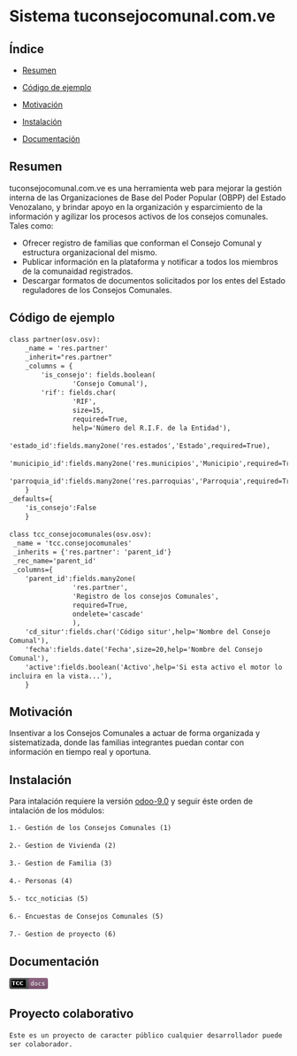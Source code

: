 # Sistema tuconsejocomunal.com.ve

## Índice

*   [Resumen](#resumen)

*   [Código de ejemplo](#código-de-ejemplo)

*   [Motivación](#motivación)

*   [Instalación](#instalación)

*   [Documentación](#documentación)

## Resumen ##

tuconsejocomunal.com.ve es una herramienta web para mejorar la gestión interna de
las Organizaciones de Base del Poder Popular (OBPP) del Estado Venozalano,
y brindar apoyo en la organización y esparcimiento de la información y agilizar
los procesos activos de los consejos comunales. Tales como:

* Ofrecer registro de familias que conforman el Consejo Comunal y  estructura organizacional del mismo.
* Publicar información en la plataforma y notificar a todos los miembros de la comunaidad registrados.
* Descargar formatos de documentos solicitados por los entes del Estado reguladores de los Consejos Comunales.
        

## Código de ejemplo ##

    class partner(osv.osv):
        _name = 'res.partner'
        _inherit="res.partner"
        _columns = {
            'is_consejo': fields.boolean(
                    'Consejo Comunal'),
            'rif': fields.char(
                    'RIF',
                    size=15,
                    required=True,
                    help='Número del R.I.F. de la Entidad'),
            'estado_id':fields.many2one('res.estados','Estado',required=True),
            'municipio_id':fields.many2one('res.municipios','Municipio',required=True),
            'parroquia_id':fields.many2one('res.parroquias','Parroquia',required=True)
        }
    _defaults={
        'is_consejo':False
        }
        
    class tcc_consejocomunales(osv.osv):
     _name = 'tcc.consejocomunales'
     _inherits = {'res.partner': 'parent_id'}
     _rec_name='parent_id'
     _columns={
        'parent_id':fields.many2one(
                    'res.partner',
                    'Registro de los consejos Comunales',
                    required=True,
                    ondelete='cascade'
                    ),
        'cd_situr':fields.char('Código situr',help='Nombre del Consejo Comunal'),
        'fecha':fields.date('Fecha',size=20,help='Nombre del Consejo Comunal'),
        'active':fields.boolean('Activo',help='Si esta activo el motor lo incluira en la vista...'),
        }
## Motivación ##

Insentivar a los Consejos Comunales a actuar de forma organizada
y sistematizada, donde las familias integrantes puedan contar con
información en tiempo real y oportuna.

## Instalación ##

Para intalación requiere la versión [odoo-9.0](https://github.com/odoo/odoo/tree/9.0)
y seguir éste orden de intalación de los módulos:

    1.- Gestión de los Consejos Comunales (1)

    2.- Gestion de Vivienda (2)

    3.- Gestion de Familia (3)

    4.- Personas (4)

    5.- tcc_noticias (5)

    6.- Encuestas de Consejos Comunales (5)

    7.- Gestion de proyecto (6)

## Documentación ##

[![Docs](/docs/img/doc.png)](/docs)

## Proyecto colaborativo ##
    
    Este es un proyecto de caracter público cualquier desarrollador puede
    ser colaborador.
